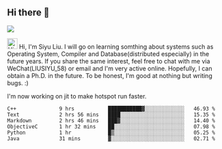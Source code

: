 


<!--
**liusy58/liusy58** is a ✨ _special_ ✨ repository because its `README.md` (this file) appears on your GitHub profile.

Here are some ideas to get you started:

- 🔭 I’m currently working on ...
- 🌱 I’m currently learning ...
- 👯 I’m looking to collaborate on ...
- 🤔 I’m looking for help with ...
- 💬 Ask me about ...
- 📫 How to reach me: ...
- 😄 Pronouns: ...
- ⚡ Fun fact: ...
-->
<!--
![](https://komarev.com/ghpvc/?username=liusy58&color=brightgreen&label=PROFILE+VIEWS)




- 🔭 I’m currently working on my .
- 📫 How to reach me:plz contact me by [email](liusy58@,ail2.sysu.edu.cn) or WeChat(LIUSIYU_58)
- 🏫 I'm an undergraduate in Sun-Yat-sen University majoring in the computer science. Expected to graduate in Spring 2021.
- 👯 I'm now interested in System such as OS, Compiler and Database. 
- 🤔 I’m looking for help with Database System.
-->

## Hi there 👋
![](https://komarev.com/ghpvc/?username=liusy58&color=brightgreen&label=PROFILE+VIEWS)


<img height="25" src='https://qpluspicture.oss-cn-beijing.aliyuncs.com/6LjjQA/Hi.gif' alt='Hi' width="24"/> Hi, I'm Siyu Liu. I will go on learning somthing about systems such as Operating System, Compiler and Database(distributed especially) in the future years. If you share the same interest, feel free to chat with me via WeChat(LIUSIYU_58) or email and I'm very active online. Hopefully, I can obtain a Ph.D. in the future. To be honest, I'm good at nothing but writing bugs. :)
<p></p>

I'm now working on jit to make hotspot run faster.



 <!--START_SECTION:waka-->

```text
C++              9 hrs           ███████████▓░░░░░░░░░░░░░   46.93 %
Text             2 hrs 56 mins   ████░░░░░░░░░░░░░░░░░░░░░   15.35 %
Markdown         2 hrs 46 mins   ███▓░░░░░░░░░░░░░░░░░░░░░   14.40 %
ObjectiveC       1 hr 32 mins    ██░░░░░░░░░░░░░░░░░░░░░░░   07.98 %
Python           1 hr            █▒░░░░░░░░░░░░░░░░░░░░░░░   05.25 %
Java             31 mins         ▓░░░░░░░░░░░░░░░░░░░░░░░░   02.71 %
```

<!--END_SECTION:waka-->

